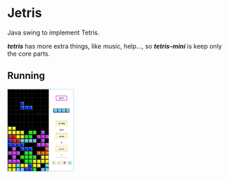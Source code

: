 # Jetris

Java swing to implement Tetris.

***tetris*** has more extra things, like music, help..., so ***tetris-mini*** is keep only the core parts.

## Running

<img src="Screenshot/running.jpg" width="30%" height="30%" alt="running">
